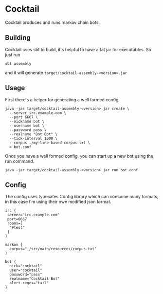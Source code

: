# Cocktail

Cocktail produces and runs markov chain bots.

## Building

Cocktail uses sbt to build, it's helpful to have a fat jar for executables. So just run

```shell
sbt assembly
```

and it will generate `target/cocktail-assembly-<version>.jar`

## Usage

First there's a helper for generating a well formed config

```shell
java -jar target/cocktail-assembly-<version>.jar create \
  --server irc.example.com \
  --port 6667 \
  --nickname bot \
  --username bot \
  --password pass \
  --realname "Bot Bot" \
  --tick-interval 1000 \
  --corpus ./my-line-based-corpus.txt \
  > bot.conf
```

Once you have a well formed config, you can start up a new bot using the run command.

```shell
java -jar target/cocktail-assembly-<version>.jar run bot.conf
```

## Config

The config uses typesafes Config library which can consume many formats, in this case I'm using their own modified json format.

```
irc {
 server="irc.example.com"
 port=6667
 rooms=[
  "#test"
 ]
}

markov {
  corpus="./src/main/resources/corpus.txt"
}

bot {
  nick="cocktail"
  user="cocktail"
  password="pass"
  realname="Cocktail Bot"
  alert-regex="tail"
}
```
